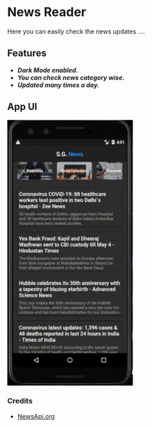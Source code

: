 # News Reader

Here you can easily check the news updates .... 

## Features
- ***Dark Mode enabled.***
- ***You can check news category wise.***
- ***Updated many times a day.***

## App UI
![App UI](assets/News_Checker_Demo.gif)

### Credits 
- [NewsApi.org](https://newsapi.org/)
